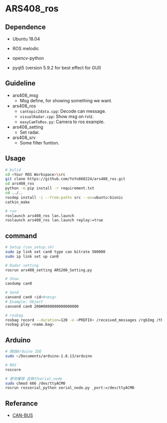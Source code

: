 # ARS408_ros

## Dependence
* Ubuntu 18.04
* ROS melodic

* opencv-python
* pyqt5 (version 5.9.2 for best effect for GUI)

## Guideline
* ars408_msg
    * Msg define, for showing something we want.
* ars408_ros
    * `cantopic2data.cpp`: Decode can message.
    * `visualRadar.cpp`: Show msg on rviz.
    * `easyCamToRos.py`: Camera to ros example.
* ars408_setting 
    * Set radar.
* ars408_srv
    * Some filter funtion.

## Usage
```bash
# bulid
cd <Your ROS Workspace>\src
git clone https://github.com/YoYo860224/ars408_ros.git
cd ars408_ros
python -m pip install -r requirement.txt
cd ../..
rosdep install -i --from-paths src --os=ubuntu:bionic
catkin_make

# run
roslaunch ars408_ros lan.launch
roslaunch ars408_ros lan.launch replay:=true
```

## command
```bash
# Setup (can_setup.sh)
sudo ip link set can0 type can bitrate 500000
sudo ip link set up can0

# Radar setting
rosrun ars408_setting ARS200_Setting.py 

# Show
candump can0

# Send
cansend can0 <id>#<msg>
# Example: Object
cansend can0 200#0800000008000000

# rosbag
rosbag record --duration=120 -o <PREFIX> /received_messages /rgbImg /thermalImg /speed /zaxis
rosbag play <name.bag>
```

## Arduino
```bash
# 開啟Arduino IDE
sudo ~/Documents/arduino-1.8.13/arduino

# ROS
roscore

# 更改權限 並執行serial_node
sudo chmod 666 /dev/ttyACM0
rosrun rosserial_python serial_node.py _port:=/dev/ttyACM0
```

## Referance
* [CAN-BUS](https://hackmd.io/@yoyo860224/HkkAS9F88)
